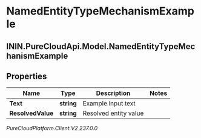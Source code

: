 # NamedEntityTypeMechanismExample

## ININ.PureCloudApi.Model.NamedEntityTypeMechanismExample

## Properties

|Name | Type | Description | Notes|
|------------ | ------------- | ------------- | -------------|
| **Text** | **string** | Example input text | |
| **ResolvedValue** | **string** | Resolved entity value | |



_PureCloudPlatform.Client.V2 237.0.0_
